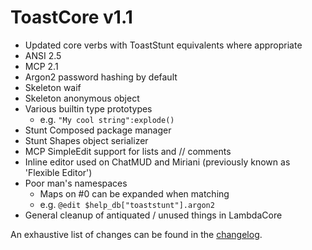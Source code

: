 # ToastCore v1.1
- Updated core verbs with ToastStunt equivalents where appropriate
- ANSI 2.5
- MCP 2.1
- Argon2 password hashing by default
- Skeleton waif
- Skeleton anonymous object
- Various builtin type prototypes
    - e.g. `"My cool string":explode()`
- Stunt Composed package manager
- Stunt Shapes object serializer
- MCP SimpleEdit support for lists and // comments
- Inline editor used on ChatMUD and Miriani (previously known as 'Flexible Editor')
- Poor man's namespaces
    - Maps on #0 can be expanded when matching
    - e.g. `@edit $help_db["toaststunt"].argon2`
- General cleanup of antiquated / unused things in LambdaCore

An exhaustive list of changes can be found in the [changelog](changelog.txt).
